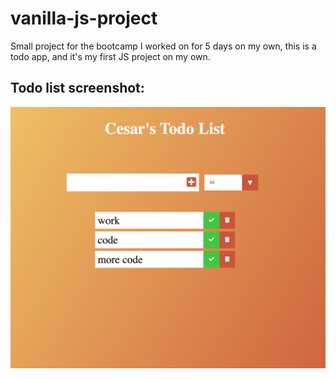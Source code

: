 # vanilla-js-project

Small project for the bootcamp I worked on for 5 days on my own, this is a todo app, and it's my first JS project on my own.

<h2>Todo list screenshot:</h2>
<img src="Todo-list-app.png">
